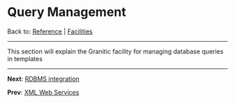 # Query Management
Back to: [Reference](README.md) | [Facilities](fac-index.md)

---

This section will explain the Granitic facility for managing database queries in templates

---
**Next**: [RDBMS integration](fac-rdbms.md)

**Prev**: [XML Web Services](fac-xml-ws.md)